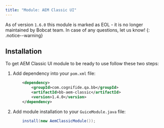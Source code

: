 ```yaml
---
title: "Module: AEM Classic UI"
---
```


As of version `1.6.0` this module is marked as EOL - it is no longer maintained by Bobcat team. In case of any questions, let us know!
{: .notice--warning}

## Installation

To get AEM Classic UI module to be ready to use follow these two steps:

1. Add dependency into your `pom.xml` file:

    ```xml
        <dependency>
            <groupId>com.cognifide.qa.bb</groupId>
            <artifactId>bb-aem-classic</artifactId>
            <version>1.4.0</version>
        </dependency>
    ```
2. Add module installation to your `GuiceModule.java` file:
    ```java
        install(new AemClassicModule());
    ```
